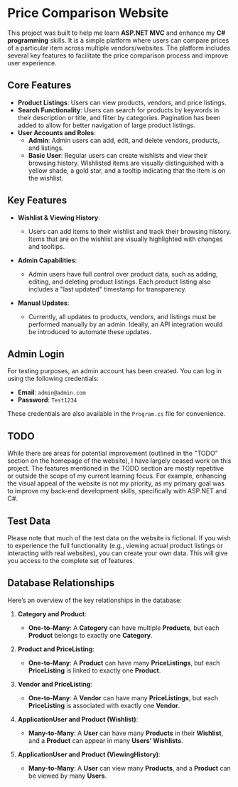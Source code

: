 # Price Comparison Website

This project was built to help me learn **ASP.NET MVC** and enhance my **C# programming** skills. It is a simple platform where users can compare prices of a particular item across multiple vendors/websites. The platform includes several key features to facilitate the price comparison process and improve user experience.

## Core Features

- **Product Listings**: Users can view products, vendors, and price listings.
- **Search Functionality**: Users can search for products by keywords in their description or title, and filter by categories. Pagination has been added to allow for better navigation of large product listings.
- **User Accounts and Roles**:
  - **Admin**: Admin users can add, edit, and delete vendors, products, and listings.
  - **Basic User**: Regular users can create wishlists and view their browsing history. Wishlisted items are visually distinguished with a yellow shade, a gold star, and a tooltip indicating that the item is on the wishlist.

## Key Features

- **Wishlist & Viewing History**: 
  - Users can add items to their wishlist and track their browsing history. Items that are on the wishlist are visually highlighted with changes and tooltips.
  
- **Admin Capabilities**: 
  - Admin users have full control over product data, such as adding, editing, and deleting product listings. Each product listing also includes a "last updated" timestamp for transparency.
  
- **Manual Updates**: 
  - Currently, all updates to products, vendors, and listings must be performed manually by an admin. Ideally, an API integration would be introduced to automate these updates.

## Admin Login

For testing purposes, an admin account has been created. You can log in using the following credentials:

- **Email**: `admin@admin.com`
- **Password**: `Test1234`

These credentials are also available in the `Program.cs` file for convenience.

## TODO

While there are areas for potential improvement (outlined in the "TODO" section on the homepage of the website), I have largely ceased work on this project. The features mentioned in the TODO section are mostly repetitive or outside the scope of my current learning focus. For example, enhancing the visual appeal of the website is not my priority, as my primary goal was to improve my back-end development skills, specifically with ASP.NET and C#.

## Test Data

Please note that much of the test data on the website is fictional. If you wish to experience the full functionality (e.g., viewing actual product listings or interacting with real websites), you can create your own data. This will give you access to the complete set of features.

## Database Relationships

Here’s an overview of the key relationships in the database:

1. **Category and Product**:
   - **One-to-Many**: A **Category** can have multiple **Products**, but each **Product** belongs to exactly one **Category**.

2. **Product and PriceListing**:
   - **One-to-Many**: A **Product** can have many **PriceListings**, but each **PriceListing** is linked to exactly one **Product**.

3. **Vendor and PriceListing**:
   - **One-to-Many**: A **Vendor** can have many **PriceListings**, but each **PriceListing** is associated with exactly one **Vendor**.

4. **ApplicationUser and Product (Wishlist)**:
   - **Many-to-Many**: A **User** can have many **Products** in their **Wishlist**, and a **Product** can appear in many **Users' Wishlists**.

5. **ApplicationUser and Product (ViewingHistory)**:
   - **Many-to-Many**: A **User** can view many **Products**, and a **Product** can be viewed by many **Users**.

